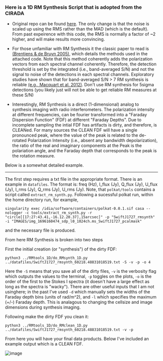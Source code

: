### Here is a 1D RM Synthesis Script that is adopted from the CIRADA

* Original repo can be found [here](https://github.com/CIRADA-Tools/RM-Tools). The  only change is that the noise is scaled up using the RMS rather than the MAD (which is the default). From past expeirence with this code, the RMS is normally a factor of ~2 higher, and will make results more convincing. 

* For those unfamiliar with RM Synthesis it the classic paper to read is [(Brentjens & de Bruyn 2005)](https://arxiv.org/abs/astro-ph/0507349), which details the methods used in the attached code. Note that this method coherently adds the polarization vectors from each spectral channel coherently. Therefore, the detection threshold is set by the integrated (i.e., band-averaged S/N) and not the signal to noise of the detections in each spectral channels. Exploratory studies have shown that for band-averaged S/N > 7 RM synthesis is reliable [(e.g., Macquart et al. 2012)](https://arxiv.org/abs/1203.2706). Don't use RM synthesis for 5sigma detections (you likely just will not be able to get reliable RM measures at these S/N)

* Interestingly, RM Synthesis is a direct (1-dimensional) analog to synthesis imaging with radio interferometers. The polarization intensity at different frequencies, can be fourier transformed into a "Faraday Dispersion Function" (FDF) at different "Faraday Depths". Due to incomplete sampling the intial FDF has artifacts is dirty, and therefore, is CLEANed. For many sources the CLEAN FDF will have a single pronounced peak, where the value of the peak is related to the de-rotated Polarization Intensity (i.e., absent any bandwidth depolarization), the ratio of the real and imaginary components at the Peak is the polariation angle, and the Faraday depth that corresponds to the peak is the rotation measure.

Below is a somewhat detailed example.

---

The first step requires a txt file in the appropriate format. There is an example in `datafiles`. The format is: freq (Hz), I_flux (Jy), Q_flux (Jy), U_flux (Jy), I_rms (Jy), Q_rms (Jy), U_rms (Jy). Note, that `polkat/tools` contains a script called `extract_rm_synth.py`. Following a sucessful polkat run, within the home directory run, for example,  

```
singularity exec /idia/software/containers/polkat-0.0.1.sif casa --nologger -c tools/extract_rm_synth.py -r "circle[[17:27:43.41,-16.12.20.37],15arcsec]" -p "SwiftJ1727_rmsynth" -i "IMAGES/img_1696160474_sdp_l0_1024ch.ms_SwiftJ1727_pcalmask"
```

and the necessary file is produced.

From here RM Synthesis is broken into two steps

First the initial creation (or "synthesis") of the dirty FDF:

```
python3 ../RMtools_1D/do_RMsynth_1D.py ../datafiles/SwiftJ1727_rmsynth_60218.48831018519.txt -S -v -p -o 4
```

Here the `-S` means that you save all of the dirty files, `-v` is the verbosity flag which outputs the values to the terminal, `-p` toggles on the plots, `-o` is the order of the first to the Stokes I spectra (it doesn't have a large effect as long as the spectra is "wacky").  There are other useful inputs that I am not usinghere; in the past I've used `-d` which manually sets the widths of the Faraday depth bins (units of rad/m^2), and `-l` which specifies the maximum (+/-) Faraday depth. This is analagous to changing the cellsize and image dimensions during synthesis imaging. 

Following make the dirty FDF you clean it: 

```
python3 ../RMtools_1D/do_RMclean_1D.py ../datafiles/SwiftJ1727_rmsynth_60218.48831018519.txt -v -p
```

From here you will have your final data products. Below I've included an example output which is a CLEAN FDF. 

![image](https://github.com/AKHughes1994/XKATPol/assets/49698839/914c8ded-cdfa-4fe7-8e7a-78665b8701a5)





